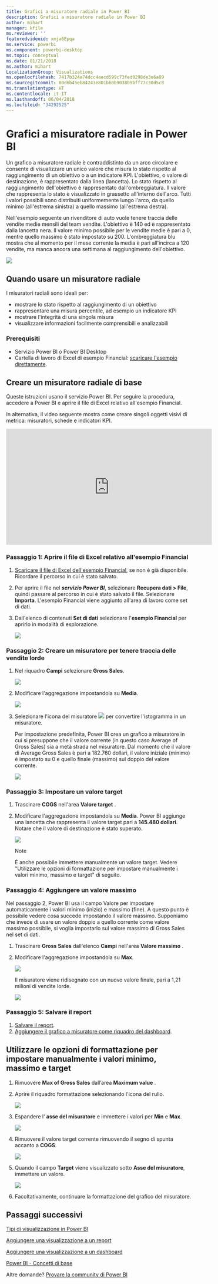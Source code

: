 ```yaml
---
title: Grafici a misuratore radiale in Power BI
description: Grafici a misuratore radiale in Power BI
author: mihart
manager: kfile
ms.reviewer: ''
featuredvideoid: xmja6Epqa
ms.service: powerbi
ms.component: powerbi-desktop
ms.topic: conceptual
ms.date: 01/21/2018
ms.author: mihart
LocalizationGroup: Visualizations
ms.openlocfilehash: 7417b324a74dcc4aecd599c73fed0298de3e6a89
ms.sourcegitcommit: 80d6b45eb84243e801b60b9038b9bff77c30d5c8
ms.translationtype: HT
ms.contentlocale: it-IT
ms.lasthandoff: 06/04/2018
ms.locfileid: "34292525"
---
```

# <a name="radial-gauge-charts-in-power-bi"></a>Grafici a misuratore radiale in Power BI
Un grafico a misuratore radiale è contraddistinto da un arco circolare e consente di visualizzare un unico valore che misura lo stato rispetto al raggiungimento di un obiettivo o a un indicatore KPI.  L'obiettivo, o valore di destinazione, è rappresentato dalla linea (lancetta). Lo stato rispetto al raggiungimento dell'obiettivo è rappresentato dall'ombreggiatura.  Il valore che rappresenta lo stato è visualizzato in grassetto all'interno dell'arco. Tutti i valori possibili sono distribuiti uniformemente lungo l'arco, da quello minimo (all'estrema sinistra) a quello massimo (all'estrema destra).

Nell'esempio seguente un rivenditore di auto vuole tenere traccia delle vendite medie mensili del team vendite. L'obiettivo è 140 ed è rappresentato dalla lancetta nera.  Il valore minimo possibile per le vendite medie è pari a 0, mentre quello massimo è stato impostato su 200.  L'ombreggiatura blu mostra che al momento per il mese corrente la media è pari all'incirca a 120 vendite, ma manca ancora una settimana al raggiungimento dell'obiettivo.

![](media/power-bi-visualization-radial-gauge-charts/gauge_m.png)

## <a name="when-to-use-a-radial-gauge"></a>Quando usare un misuratore radiale
I misuratori radiali sono ideali per:

* mostrare lo stato rispetto al raggiungimento di un obiettivo
* rappresentare una misura percentile, ad esempio un indicatore KPI
* mostrare l'integrità di una singola misura
* visualizzare informazioni facilmente comprensibili e analizzabili

### <a name="prerequisites"></a>Prerequisiti
 - Servizio Power BI o Power BI Desktop
 - Cartella di lavoro di Excel di esempio Financial: [scaricare l'esempio direttamente](http://go.microsoft.com/fwlink/?LinkID=521962).

## <a name="create-a-basic-radial-gauge"></a>Creare un misuratore radiale di base
Queste istruzioni usano il servizio Power BI. Per seguire la procedura, accedere a Power BI e aprire il file di Excel relativo all'esempio Financial.  

In alternativa, il video seguente mostra come creare singoli oggetti visivi di metrica: misuratori, schede e indicatori KPI.

<iframe width="560" height="315" src="https://www.youtube.com/embed/xmja6EpqaO0?list=PL1N57mwBHtN0JFoKSR0n-tBkUJHeMP2cP" frameborder="0" allowfullscreen></iframe>

### <a name="step-1-open-the-financial-sample-excel-file"></a>Passaggio 1: Aprire il file di Excel relativo all'esempio Financial
1. [Scaricare il file di Excel dell'esempio Financial](sample-financial-download.md), se non è già disponibile. Ricordare il percorso in cui è stato salvato.

2. Per aprire il file nel ***servizio Power BI***, selezionare **Recupera dati \> File**, quindi passare al percorso in cui è stato salvato il file. Selezionare **Importa**. L'esempio Financial viene aggiunto all'area di lavoro come set di dati.

3. Dall'elenco di contenuti **Set di dati** selezionare l'**esempio Financial** per aprirlo in modalità di esplorazione.

    ![](media/power-bi-visualization-radial-gauge-charts/power-bi-dataset.png)

### <a name="step-2-create-a-gauge-to-track-gross-sales"></a>Passaggio 2: Creare un misuratore per tenere traccia delle vendite lorde
1. Nel riquadro **Campi** selezionare **Gross Sales**.
   
   ![](media/power-bi-visualization-radial-gauge-charts/grosssalesvalue_new.png)
2. Modificare l'aggregazione impostandola su **Media**.
   
   ![](media/power-bi-visualization-radial-gauge-charts/changetoaverage_new.png)
3. Selezionare l'icona del misuratore ![](media/power-bi-visualization-radial-gauge-charts/gaugeicon_new.png) per convertire l'istogramma in un misuratore.
   
   Per impostazione predefinita, Power BI crea un grafico a misuratore in cui si presuppone che il valore corrente (in questo caso Average of Gross Sales) sia a metà strada nel misuratore. Dal momento che il valore di Average Gross Sales è pari a 182.760 dollari, il valore iniziale (minimo) è impostato su 0 e quello finale (massimo) sul doppio del valore corrente.
   
   ![](media/power-bi-visualization-radial-gauge-charts/gauge_no_target.png)

### <a name="step-3-set-a-target-value"></a>Passaggio 3: Impostare un valore target
1. Trascinare **COGS** nell'area **Valore target** .
2. Modificare l'aggregazione impostandola su **Media**.
   Power BI aggiunge una lancetta che rappresenta il valore target pari a **145.480 dollari**. Notare che il valore di destinazione è stato superato.
   
   ![](media/power-bi-visualization-radial-gauge-charts/gaugeinprogress_new.png)
   
   > [!NOTE]
   > È anche possibile immettere manualmente un valore target.  Vedere "Utilizzare le opzioni di formattazione per impostare manualmente i valori minimo, massimo e target" di seguito.
   > 
   > 

### <a name="step-4-set-a-maximum-value"></a>Passaggio 4: Aggiungere un valore massimo
Nel passaggio 2, Power BI usa il campo Valore per impostare automaticamente i valori minimo (inizio) e massimo (fine).  A questo punto è possibile vedere cosa succede impostando il valore massimo.  Supponiamo che invece di usare un valore doppio a quello corrente come valore massimo possibile, si voglia impostarlo sul valore massimo di Gross Sales nel set di dati. 

1. Trascinare **Gross Sales** dall'elenco **Campi** nell'area **Valore massimo** .
2. Modificare l'aggregazione impostandola su **Max**.
   
   ![](media/power-bi-visualization-radial-gauge-charts/setmaximum_new.png)
   
   Il misuratore viene ridisegnato con un nuovo valore finale, pari a 1,21 milioni di vendite lorde.
   
   ![](media/power-bi-visualization-radial-gauge-charts/power-bi-final-gauge.png)

### <a name="step-5-save-your-report"></a>Passaggio 5: Salvare il report
1. [Salvare il report](service-report-save.md).
2. [Aggiungere il grafico a misuratore come riquadro del dashboard](service-dashboard-tiles.md). 

## <a name="use-formatting-options-to-manually-set-minimum-maximum-and-target-values"></a>Utilizzare le opzioni di formattazione per impostare manualmente i valori minimo, massimo e target
1. Rimuovere **Max of Gross Sales** dall’area **Maximum value** .
2. Aprire il riquadro formattazione selezionando l'icona del rullo.
   
   ![](media/power-bi-visualization-radial-gauge-charts/power-bi-roller.png)
3. Espandere l’ **asse del misuratore** e immettere i valori per **Min** e **Max**.
   
    ![](media/power-bi-visualization-radial-gauge-charts/power-bi-gauge-axis.png)
4. Rimuovere il valore target corrente rimuovendo il segno di spunta accanto a **COGS**.
   
    ![](media/power-bi-visualization-radial-gauge-charts/pbi_remove_target.png)
5. Quando il campo **Target** viene visualizzato sotto **Asse del misuratore**, immettere un valore.
   
    ![](media/power-bi-visualization-radial-gauge-charts/power-bi-gauge-target.png)
6. Facoltativamente, continuare la formattazione del grafico del misuratore.

## <a name="next-steps"></a>Passaggi successivi
[Tipi di visualizzazione in Power BI](power-bi-visualization-types-for-reports-and-q-and-a.md)

[Aggiungere una visualizzazione a un report](power-bi-report-add-visualizations-i.md)

[Aggiungere una visualizzazione a un dashboard](service-dashboard-pin-tile-from-report.md)

[Power BI - Concetti di base](service-basic-concepts.md)

Altre domande? [Provare la community di Power BI](http://community.powerbi.com/)


